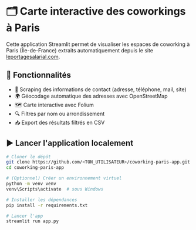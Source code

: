 # 🗂️ Carte interactive des coworkings à Paris

Cette application Streamlit permet de visualiser les espaces de coworking à Paris (Île-de-France) extraits automatiquement depuis le site [leportagesalarial.com](https://www.leportagesalarial.com/coworking/).

## 🚀 Fonctionnalités

- 📄 Scraping des informations de contact (adresse, téléphone, mail, site)
- 🌍 Géocodage automatique des adresses avec OpenStreetMap
- 🗺️ Carte interactive avec Folium
- 🔍 Filtres par nom ou arrondissement
- 📥 Export des résultats filtrés en CSV

## ▶️ Lancer l'application localement

```bash
# Cloner le dépôt
git clone https://github.com/<TON_UTILISATEUR>/coworking-paris-app.git
cd coworking-paris-app

# (Optionnel) Créer un environnement virtuel
python -m venv venv
venv\Scripts\activate  # sous Windows

# Installer les dépendances
pip install -r requirements.txt

# Lancer l'app
streamlit run app.py
